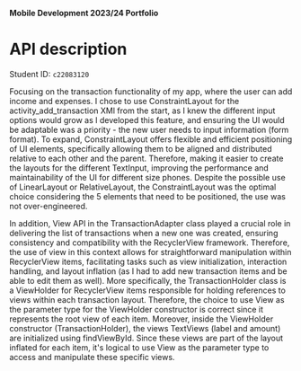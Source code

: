 **Mobile Development 2023/24 Portfolio**
# API description

Student ID: `c22083120`

Focusing on the transaction functionality of my app, where the user can add income and expenses. I chose to use ConstraintLayout for the activity_add_transaction XMl from the start, as I knew the different input options would grow as I developed this feature, and ensuring the UI would be adaptable was a priority - the new user needs to input information (form format). To expand, ConstraintLayout offers flexible and efficient positioning of UI elements, specifically allowing them to be aligned and distributed relative to each other and the parent. Therefore, making it easier to create the layouts for the different TextInput,  improving the performance and maintainability of the UI for different size phones. Despite the possible use of LinearLayout or RelativeLayout, the ConstraintLayout was the optimal choice considering the 5 elements that need to be positioned, the use was not over-engineered.

In addition, View API  in the TransactionAdapter class played a crucial role in delivering the list of transactions when a new one was created, ensuring consistency and compatibility with the RecyclerView framework. Therefore, the use of view in this context allows for straightforward manipulation within RecyclerView items, facilitating tasks such as view initialization, interaction handling, and layout inflation (as I had to add new transaction items and be able to edit them as well). More specifically, the TransactionHolder class is a ViewHolder for RecyclerView items responsible for holding references to views within each transaction layout. Therefore, the choice to use View as the parameter type for the ViewHolder constructor is correct since it represents the root view of each item. Moreover, inside the ViewHolder constructor (TransactionHolder), the views TextViews (label and amount) are initialized using findViewById. Since these views are part of the layout inflated for each item, it's logical to use View as the parameter type to access and manipulate these specific views. 